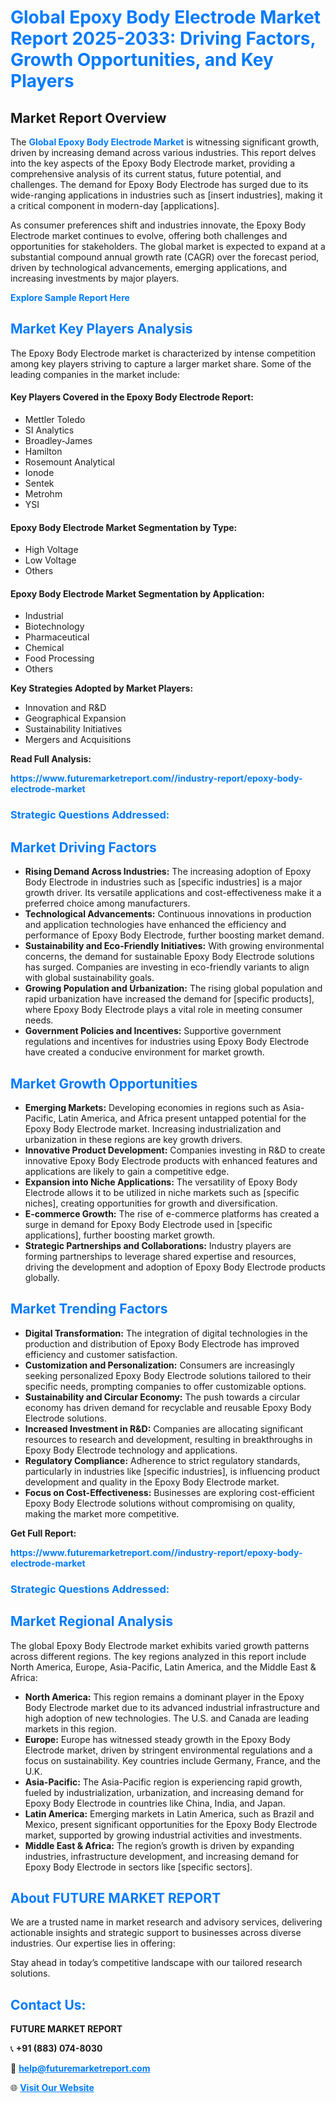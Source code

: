 <h1 style="color: #007BFF;">Global Epoxy Body Electrode Market Report 2025-2033: Driving Factors, Growth Opportunities, and Key Players</h1>

<section id="overview">
<h2>Market Report Overview</h2>
<p>The <a href="https://www.futuremarketreport.com//industry-report/epoxy-body-electrode-market" style="color: #007BFF; text-decoration: none;"><strong>Global Epoxy Body Electrode Market</strong></a> is witnessing significant growth, driven by increasing demand across various industries. This report delves into the key aspects of the Epoxy Body Electrode market, providing a comprehensive analysis of its current status, future potential, and challenges. The demand for Epoxy Body Electrode has surged due to its wide-ranging applications in industries such as [insert industries], making it a critical component in modern-day [applications].</p>
<p>As consumer preferences shift and industries innovate, the Epoxy Body Electrode market continues to evolve, offering both challenges and opportunities for stakeholders. The global market is expected to expand at a substantial compound annual growth rate (CAGR) over the forecast period, driven by technological advancements, emerging applications, and increasing investments by major players.</p>
</section>

<section id="overview">
<p><a href="https://www.futuremarketreport.com//request-sample/reportId=76845" style="color: #007BFF; text-decoration: none;"><strong>Explore Sample Report Here</strong></a></p>
</section>

<section id="key-players">
<h2 style="color: #007BFF;">Market Key Players Analysis</h2>
<p>The Epoxy Body Electrode market is characterized by intense competition among key players striving to capture a larger market share. Some of the leading companies in the market include:</p>
<h4>Key Players Covered in the Epoxy Body Electrode Report:</h4>
<ul><li>Mettler Toledo</li><li>SI Analytics</li><li>Broadley-James</li><li>Hamilton</li><li>Rosemount Analytical</li><li>Ionode</li><li>Sentek</li><li>Metrohm</li><li>YSI</li></ul>
<h4>Epoxy Body Electrode Market Segmentation by Type:</h4>
<ul><li>High Voltage</li><li>Low Voltage</li><li>Others</li></ul>

<h4>Epoxy Body Electrode Market Segmentation by Application:</h4>
<ul><li>Industrial</li><li>Biotechnology</li><li>Pharmaceutical</li><li>Chemical</li><li>Food Processing</li><li>Others</li></ul>
<p><strong>Key Strategies Adopted by Market Players:</strong></p>
<ul>
<li>Innovation and R&D</li>
<li>Geographical Expansion</li>
<li>Sustainability Initiatives</li>
<li>Mergers and Acquisitions</li>
</ul>
</section>

<section>
<p><strong>Read Full Analysis: </strong></p><a href="https://www.futuremarketreport.com//industry-report/epoxy-body-electrode-market" style="color: #007BFF; text-decoration: none;"><strong>https://www.futuremarketreport.com//industry-report/epoxy-body-electrode-market</strong></a>
<h3 style="color: #007BFF;">Strategic Questions Addressed:</h3>
</section>

<section id="driving-factors">
<h2 style="color: #007BFF;">Market Driving Factors</h2>
<ul>
<li><strong>Rising Demand Across Industries:</strong> The increasing adoption of Epoxy Body Electrode in industries such as [specific industries] is a major growth driver. Its versatile applications and cost-effectiveness make it a preferred choice among manufacturers.</li>
<li><strong>Technological Advancements:</strong> Continuous innovations in production and application technologies have enhanced the efficiency and performance of Epoxy Body Electrode, further boosting market demand.</li>
<li><strong>Sustainability and Eco-Friendly Initiatives:</strong> With growing environmental concerns, the demand for sustainable Epoxy Body Electrode solutions has surged. Companies are investing in eco-friendly variants to align with global sustainability goals.</li>
<li><strong>Growing Population and Urbanization:</strong> The rising global population and rapid urbanization have increased the demand for [specific products], where Epoxy Body Electrode plays a vital role in meeting consumer needs.</li>
<li><strong>Government Policies and Incentives:</strong> Supportive government regulations and incentives for industries using Epoxy Body Electrode have created a conducive environment for market growth.</li>
</ul>
</section>

<section id="growth-opportunities">
<h2 style="color: #007BFF;">Market Growth Opportunities</h2>
<ul>
<li><strong>Emerging Markets:</strong> Developing economies in regions such as Asia-Pacific, Latin America, and Africa present untapped potential for the Epoxy Body Electrode market. Increasing industrialization and urbanization in these regions are key growth drivers.</li>
<li><strong>Innovative Product Development:</strong> Companies investing in R&D to create innovative Epoxy Body Electrode products with enhanced features and applications are likely to gain a competitive edge.</li>
<li><strong>Expansion into Niche Applications:</strong> The versatility of Epoxy Body Electrode allows it to be utilized in niche markets such as [specific niches], creating opportunities for growth and diversification.</li>
<li><strong>E-commerce Growth:</strong> The rise of e-commerce platforms has created a surge in demand for Epoxy Body Electrode used in [specific applications], further boosting market growth.</li>
<li><strong>Strategic Partnerships and Collaborations:</strong> Industry players are forming partnerships to leverage shared expertise and resources, driving the development and adoption of Epoxy Body Electrode products globally.</li>
</ul>
</section>

<section id="trending-factors">
<h2 style="color: #007BFF;">Market Trending Factors</h2>
<ul>
<li><strong>Digital Transformation:</strong> The integration of digital technologies in the production and distribution of Epoxy Body Electrode has improved efficiency and customer satisfaction.</li>
<li><strong>Customization and Personalization:</strong> Consumers are increasingly seeking personalized Epoxy Body Electrode solutions tailored to their specific needs, prompting companies to offer customizable options.</li>
<li><strong>Sustainability and Circular Economy:</strong> The push towards a circular economy has driven demand for recyclable and reusable Epoxy Body Electrode solutions.</li>
<li><strong>Increased Investment in R&D:</strong> Companies are allocating significant resources to research and development, resulting in breakthroughs in Epoxy Body Electrode technology and applications.</li>
<li><strong>Regulatory Compliance:</strong> Adherence to strict regulatory standards, particularly in industries like [specific industries], is influencing product development and quality in the Epoxy Body Electrode market.</li>
<li><strong>Focus on Cost-Effectiveness:</strong> Businesses are exploring cost-efficient Epoxy Body Electrode solutions without compromising on quality, making the market more competitive.</li>
</ul>
</section>

<section>
<p><strong>Get Full Report: </strong></p><a href="https://www.futuremarketreport.com//industry-report/epoxy-body-electrode-market" style="color: #007BFF; text-decoration: none;"><strong>https://www.futuremarketreport.com//industry-report/epoxy-body-electrode-market</strong></a>
<h3 style="color: #007BFF;">Strategic Questions Addressed:</h3>
</section>


<section id="regional-analysis">
<h2 style="color: #007BFF;">Market Regional Analysis</h2>
<p>The global Epoxy Body Electrode market exhibits varied growth patterns across different regions. The key regions analyzed in this report include North America, Europe, Asia-Pacific, Latin America, and the Middle East & Africa:</p>
<ul>
<li><strong>North America:</strong> This region remains a dominant player in the Epoxy Body Electrode market due to its advanced industrial infrastructure and high adoption of new technologies. The U.S. and Canada are leading markets in this region.</li>
<li><strong>Europe:</strong> Europe has witnessed steady growth in the Epoxy Body Electrode market, driven by stringent environmental regulations and a focus on sustainability. Key countries include Germany, France, and the U.K.</li>
<li><strong>Asia-Pacific:</strong> The Asia-Pacific region is experiencing rapid growth, fueled by industrialization, urbanization, and increasing demand for Epoxy Body Electrode in countries like China, India, and Japan.</li>
<li><strong>Latin America:</strong> Emerging markets in Latin America, such as Brazil and Mexico, present significant opportunities for the Epoxy Body Electrode market, supported by growing industrial activities and investments.</li>
<li><strong>Middle East & Africa:</strong> The region’s growth is driven by expanding industries, infrastructure development, and increasing demand for Epoxy Body Electrode in sectors like [specific sectors].</li>
</ul>
</section>

<footer>
<h2 style="color: #007BFF;">About FUTURE MARKET REPORT</h2>
<p>We are a trusted name in market research and advisory services, delivering actionable insights and strategic support to businesses across diverse industries. Our expertise lies in offering:</p>

<p>Stay ahead in today’s competitive landscape with our tailored research solutions.</p>

<h2 style="color: #007BFF;">Contact Us:</h2>
<p><strong>FUTURE MARKET REPORT</strong></p>
<p>📞 <strong>+91 (883) 074-8030</strong></p>
<p>📧 <strong><a href="mailto:help@futuremarketreport.com" style="color: #007BFF;">help@futuremarketreport.com</a></strong></p>
<p>🌐 <strong><a href="https://www.futuremarketreport.com/" style="color: #007BFF;">Visit Our Website</a></strong></p>
</footer>